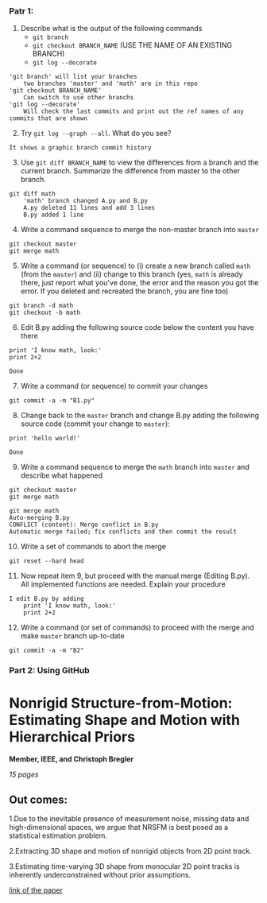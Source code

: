 ### Patr 1:
1. Describe what is the output of the following commands
    -  `git branch` 
    -  `git checkout BRANCH_NAME` (USE THE NAME OF AN EXISTING BRANCH)
    -  `git log --decorate`

```
'git branch' will list your branches
    two branches 'master' and 'math' are in this repo
'git checkout BRANCH_NAME' 
    Can switch to use other branchs
'git log --decorate'
    Will check the last commits and print out the ref names of any commits that are shown
```

2. Try `git log --graph --all`. What do you see?
```
It shows a graphic branch commit history
```

3. Use `git diff BRANCH_NAME` to view the differences from a branch and the current branch.
   Summarize the difference from master to the other branch.

```
git diff math
    'math' branch changed A.py and B.py
    A.py deleted 11 lines and add 3 lines
    B.py added 1 line
```

4. Write a command sequence to merge the non-master branch into `master`

```
git checkout master
git merge math
```


5. Write a command (or sequence) to (i) create a new branch called `math` (from the `master`) 
and (ii) change to this branch (yes, `math` is already there, just report what you've done, the error and the reason you got the error. If you deleted and recreated the branch, you are fine too)

```
git branch -d math
git checkout -b math

```
   
6. Edit B.py adding the following source code below the content you have there
```
print 'I know math, look:'
print 2+2

Done
```

7. Write a command (or sequence) to commit your changes
```
git commit -a -m "B1.py"
```

8. Change back to the `master` branch and change B.py adding the following source code (commit your change to `master`):
```
print 'hello world!'

Done
```

9. Write a command sequence to merge the `math` branch into `master` and describe what happened
```
git checkout master
git merge math

git merge math
Auto-merging B.py
CONFLICT (content): Merge conflict in B.py
Automatic merge failed; fix conflicts and then commit the result
```
   
10. Write a set of commands to abort the merge
```
git reset --hard head

```
   
11. Now repeat item 9, but proceed with the manual merge (Editing B.py). All implemented functions are needed. Explain your procedure
```
I edit B.py by adding
    print 'I know math, look:'
    print 2+2
```

12. Write a command (or set of commands) to proceed with the merge and make `master` branch up-to-date
```
git commit -a -m "B2"
```

### Part 2: Using GitHub

# Nonrigid Structure-from-Motion: Estimating Shape and Motion with Hierarchical Priors

**Member, IEEE, and Christoph Bregler**

_15 pages_

## Out comes:

1.Due to the inevitable presence of measurement noise, missing data and high-dimensional spaces, we argue that NRSFM is best posed as a statistical estimation problem.

2.Extracting 3D shape and motion of nonrigid objects from 2D point track.

3.Estimating time-varying 3D shape from monocular 2D point tracks is inherently underconstrained without prior assumptions.

[link of the paper](https://ieeexplore.ieee.org/document/4359359)



